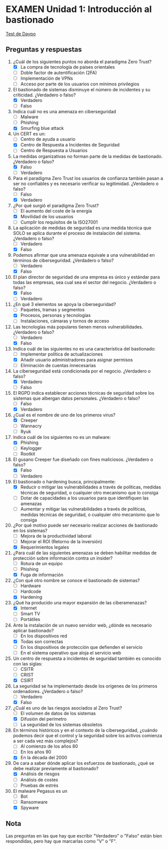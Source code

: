 # EXAMEN Unidad 1: Introducción al bastionado

[Test de Daypo](https://www.daypo.com/br-1.html)

## Preguntas y respuestas

1. ¿Cuál de los siguientes puntos no aborda el paradigma Zero Trust?
	- [x] La compra de tecnología de países orientales
	- [ ] Doble factor de autentificación (2FA)
	- [ ] Implementación de VPNs
	- [ ] Acceso por parte de los usuarios con mínimos privilegios

2. El bastionado de sistemas disminuye el número de incidentes y su criticidad. ¿Verdadero o falso?
	- [x] Verdadero
	- [ ] Falso

3. Indica cuál no es una amenaza en ciberseguridad
	- [ ] Malware
	- [ ] Phishing
	- [x] Smurfing blue attack

4. Un CERT es un:
	- [ ] Centro de ayuda a usuario
	- [x] Centro de Respuesta a Incidentes de Seguridad
	- [ ] Centro de Respuesta a Usuarios

5. La medidas organizativas no forman parte de la medidas de bastionado. ¿Verdadero o falso?
	- [x] Falso
	- [ ] Verdadero

6. Para el paradigma Zero Trust los usuarios de confianza también pasan a ser no confiables y es necesario verificar su legitimidad. ¿Verdadero o falso?
	- [ ] Falso
	- [x] Verdadero

7. ¿Por qué surgió el paradigma Zero Trust?
	- [ ] El aumento del coste de la energía
	- [x] Movilidad de los usuarios
	- [ ] Cumplir los requisitos de la ISO27001

8. La aplicación de medidas de seguridad es una medida técnica que SOLO se aplica durante el proceso de instalación del sistema. ¿Verdadero o falso?
	- [ ] Verdadero
	- [x] Falso

9. Podemos afirmar que una amenaza equivale a una vulnerabilidad en términos de ciberseguridad. ¿Verdadero o falso?
	- [ ] Verdadero
	- [x] Falso

10. El plan director de seguridad de una empresa es único y estándar para todas las empresas, sea cual sea el sector del negocio. ¿Verdadero o falso?
	- [x] Falso
	- [ ] Verdadero

11. ¿En qué 3 elementos se apoya la ciberseguridad?
	- [ ] Paquetes, tramas y segmentos
	- [x] Procesos, personas y tecnologías
	- [ ] Instalaciones, cámaras y tornos de acceso

12. Las tecnologías más populares tienen menos vulnerabilidades. ¿Verdadero o falso?
	- [ ] Verdadero
	- [x] Falso

13. Indica cuál de las siguientes no es una característica del bastionado:
	- [ ] Implementar política de actualizaciones
	- [x] Añadir usuario administradores para asignar permisos
	- [ ] Eliminación de cuentas innecesarias

14. La ciberseguridad está condicionada por el negocio. ¿Verdadero o falso?
	- [x] Verdadero
	- [ ] Falso

15. El RGPD indica establecer acciones técnicas de seguridad sobre los sistemas que albergan datos personales. ¿Verdadero o falso?
	- [ ] Falso
	- [x] Verdadero

16. ¿Cual es el nombre de uno de los primeros virus?
	- [x] Creeper
	- [ ] Wannacry
	- [ ] Ryuk

17. Indica cuál de los siguientes no es un malware:
	- [x] Phishing
	- [ ] Keylogger
	- [ ] Rootkit

18. El gusano Creeper fue diseñado con fines maliciosos. ¿Verdadero o falso?
	- [x] Falso
	- [ ] Verdadero

19. El bastionado o hardening busca, principalmente:
	- [x] Reducir o mitigar las vulnerabilidades a través de políticas, medidas técnicas de seguridad, o cualquier otro mecanismo que lo consiga
	- [ ] Dotar de capacidades a los usuarios para que identifiquen las amenazas
	- [ ] Aumentar y mitigar las vulnerabilidades a través de políticas, medidas técnicas de seguridad, o cualquier otro mecanismo que lo consiga

20. ¿Por qué motivo puede ser necesario realizar acciones de bastionado en los sistemas?
	- [ ] Mejora de la productividad laboral
	- [ ] Mejorar el ROI (Retorno de la inversión)
	- [x] Requerimientos legales

21. ¿Para cuál de las siguientes amenazas se deben habilitar medidas de protección sobre información contra un insider?
	- [ ] Rotura de un equipo
	- [ ] Phishing
	- [x] Fuga de información

22. ¿Con qué otro nombre se conoce el bastionado de sistemas?
	- [ ] Hardware
	- [ ] Hardcode
	- [x] Hardening

23. ¿Qué ha producido una mayor expansión de las ciberamenazas?
	- [x] Internet
	- [ ] Smart TV
	- [ ] Portátiles

24. Ante la instalación de un nuevo servidor web, ¿dónde es necesario aplicar bastionado?
	- [ ] En los dispositivos red
	- [x] Todas son correctas
	- [ ] En los dispositivos de protección que defienden el servicio
	- [ ] En el sistema operativo que aloja el servicio web

25. Un centro de respuesta a incidentes de seguridad también es conocido con las siglas:
	- [ ] CSITR
	- [ ] CRIST
	- [x] CSIRT

26. La seguridad se ha implementado desde los orígenes de los primeros ordenadores. ¿Verdadero o falso?
	- [ ] Verdadero
	- [x] Falso

27. ¿Cuál es uno de las riesgos asociados al Zero Trust?
	- [ ] El volumen de datos de los sistemas
	- [x] Difusión del perímetro
	- [ ] La seguridad de los sistemas obsoletos

28. En términos históricos y en el contexto de la ciberseguridad, ¿cuándo podemos decir que el control y la seguridad sobre los activos comienza a ser cada vez más complejos?
	- [ ] Al comienzo de los años 80
	- [ ] En los años 90
	- [x] En la década del 2000

29. De cara a saber dónde aplicar los esfuerzos de bastionado, ¿qué se debe realizar previamente al bastionado?
	- [x] Análisis de riesgos
	- [ ] Análisis de costes
	- [ ] Pruebas de estrés

30. El malware Pegasus es un
	- [ ] Bot
	- [ ] Ransomware
	- [x] Spyware

## Nota

Las preguntas en las que hay que escribir "Verdadero" o "Falso" están bien respondidas, pero hay que marcarlas como "V" o "F".